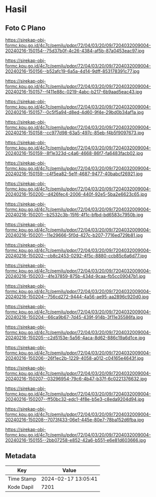 # Hasil

## Foto C Plano

https://sirekap-obj-formc.kpu.go.id/4c7c/pemilu/pdpr/72/04/03/20/09/7204032009004-20240216-150154--75d37b0f-4c26-4384-af5b-87a0453eac97.jpg

https://sirekap-obj-formc.kpu.go.id/4c7c/pemilu/pdpr/72/04/03/20/09/7204032009004-20240216-150156--b52afc19-6a5a-4d14-9dff-853178391c77.jpg

https://sirekap-obj-formc.kpu.go.id/4c7c/pemilu/pdpr/72/04/03/20/09/7204032009004-20240216-150157--f411e88c-0219-4abc-b217-6b9aad5eac43.jpg

https://sirekap-obj-formc.kpu.go.id/4c7c/pemilu/pdpr/72/04/03/20/09/7204032009004-20240216-150157--0c5f5a94-d8ed-4d60-9f4e-29bd0b34af1a.jpg

https://sirekap-obj-formc.kpu.go.id/4c7c/pemilu/pdpr/72/04/03/20/09/7204032009004-20240216-150158--cc977d98-63a5-497c-85eb-f4b5f9097673.jpg

https://sirekap-obj-formc.kpu.go.id/4c7c/pemilu/pdpr/72/04/03/20/09/7204032009004-20240216-150159--8f1e323d-c4a6-4668-86f7-fa6483facb02.jpg

https://sirekap-obj-formc.kpu.go.id/4c7c/pemilu/pdpr/72/04/03/20/09/7204032009004-20240216-150159--c4f5ea82-5e1f-4687-9477-40babcf26921.jpg

https://sirekap-obj-formc.kpu.go.id/4c7c/pemilu/pdpr/72/04/03/20/09/7204032009004-20240216-150200--d426fec4-2006-440f-92e5-5ba2e6623c65.jpg

https://sirekap-obj-formc.kpu.go.id/4c7c/pemilu/pdpr/72/04/03/20/09/7204032009004-20240216-150201--b2532c3b-15f6-4f1c-bfbd-bd6583c7950b.jpg

https://sirekap-obj-formc.kpu.go.id/4c7c/pemilu/pdpr/72/04/03/20/09/7204032009004-20240216-150201--11e29666-5f0d-427c-b207-7716ed729b81.jpg

https://sirekap-obj-formc.kpu.go.id/4c7c/pemilu/pdpr/72/04/03/20/09/7204032009004-20240216-150202--cb8c2453-0292-4f5c-8880-ccb85c6a6d77.jpg

https://sirekap-obj-formc.kpu.go.id/4c7c/pemilu/pdpr/72/04/03/20/09/7204032009004-20240216-150203--4fe37859-875b-434d-9caa-fb5cc09047b1.jpg

https://sirekap-obj-formc.kpu.go.id/4c7c/pemilu/pdpr/72/04/03/20/09/7204032009004-20240216-150204--756cd272-9444-4a56-ae95-aa2896c920d0.jpg

https://sirekap-obj-formc.kpu.go.id/4c7c/pemilu/pdpr/72/04/03/20/09/7204032009004-20240216-150204--66ca9b67-7d45-439f-914b-3f11e35586fa.jpg

https://sirekap-obj-formc.kpu.go.id/4c7c/pemilu/pdpr/72/04/03/20/09/7204032009004-20240216-150205--c2d5153e-5a56-4aca-8d62-886c19a6d1ce.jpg

https://sirekap-obj-formc.kpu.go.id/4c7c/pemilu/pdpr/72/04/03/20/09/7204032009004-20240216-150206--26f1ec2b-1229-4058-a012-c04165e4643f.jpg

https://sirekap-obj-formc.kpu.go.id/4c7c/pemilu/pdpr/72/04/03/20/09/7204032009004-20240216-150207--03296954-79c6-4b47-b37f-6c0221376632.jpg

https://sirekap-obj-formc.kpu.go.id/4c7c/pemilu/pdpr/72/04/03/20/09/7204032009004-20240216-150207--ff50bc32-edc1-4f8e-b5e3-c8eda9204d94.jpg

https://sirekap-obj-formc.kpu.go.id/4c7c/pemilu/pdpr/72/04/03/20/09/7204032009004-20240216-150208--7073f433-06e1-445e-80e7-78ba152d6fba.jpg

https://sirekap-obj-formc.kpu.go.id/4c7c/pemilu/pdpr/72/04/03/20/09/7204032009004-20240216-150155--2bb07258-e852-42a6-b551-e6e81d603666.jpg


## Metadata

| Key        | Value               |
| ---------- | ------------------- |
| Time Stamp | 2024-02-17 13:05:41 |
| Kode Dapil | 7201                |



